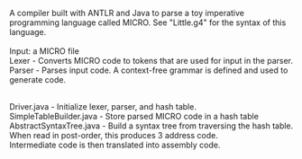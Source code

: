 A compiler built with ANTLR and Java to parse a toy imperative programming language called MICRO. See "Little.g4" for the syntax of this language.<br/><br/>
Input: a MICRO file<br/>
Lexer - Converts MICRO code to tokens that are used for input in the parser.<br/>
Parser - Parses input code. A context-free grammar is defined and used to generate code.<br/><br/>

Driver.java - Initialize lexer, parser, and hash table.<br/>
SimpleTableBuilder.java - Store parsed MICRO code in a hash table<br/>
AbstractSyntaxTree.java - Build a syntax tree from traversing the hash table. When read in post-order, this produces 3 address code.<br/>
Intermediate code is then translated into assembly code.
